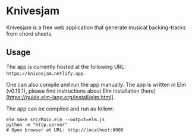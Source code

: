 # Knivesjam

Knivesjam is a free web application that generate musical backing-tracks from chord sheets.

## Usage 

The app is currently hosted at the following URL: `https://knivesjam.netlify.app`. 

One can also compile and run the app manually. The app is written in Elm (v0.19.1), please find instructions about Elm installation (here)[https://guide.elm-lang.org/install/elm.html]. 

The app can be compiled and run as follow: 
``` 
elm make src/Main.elm --output=elm.js
python -m "http.server"
# Open browser at URL: http://localhost:8000
```

